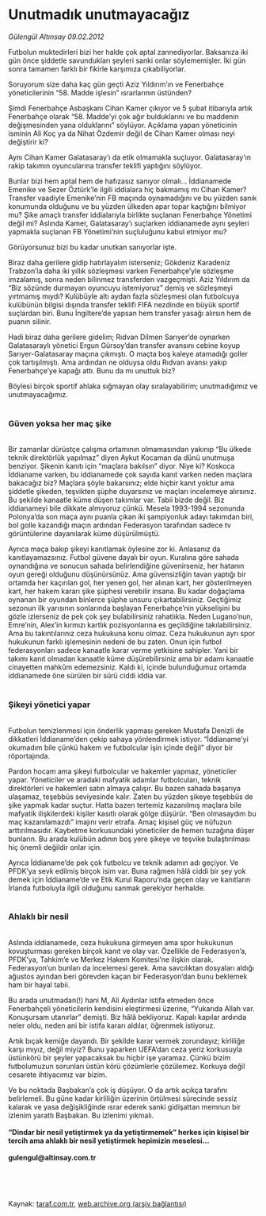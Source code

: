 # Unutmadık unutmayacağız

*Gülengül Altınsay 09.02.2012*

<div class="yazi"><p>Futbolun muktedirleri bizi her halde çok aptal zannediyorlar. Baksanıza iki gün önce şiddetle savundukları şeyleri sanki onlar söylememişler. İki gün sonra tamamen farklı bir fikirle karşımıza çıkabiliyorlar.</p>
<p>Soruyorum size daha kaç gün geçti Aziz Yıldırım’ın ve Fenerbahçe yöneticilerinin “58. Madde işlesin” ısrarlarının üstünden? </p>
<p>Şimdi Fenerbahçe Asbaşkanı Cihan Kamer çıkıyor ve 5 şubat itibarıyla artık Fenerbahçe olarak “58. Madde’yi çok ağır bulduklarını ve bu maddenin değişmesinden yana olduklarını” söylüyor. Açıklama yapan yöneticinin isminin Ali Koç ya da Nihat Özdemir değil de Cihan Kamer olması neyi değiştirir ki? </p>
<p>Aynı Cihan Kamer Galatasaray’ı da etik olmamakla suçluyor. Galatasaray’ın rakip takımın oyuncularına transfer teklifi yaptığını söylüyor. </p>
<p>Bunlar bizi hem aptal hem de hafızasız sanıyor olmalı... İddianamede Emenike ve Sezer Öztürk’le ilgili iddialara hiç bakmamış mı Cihan Kamer? Transfer vaadiyle Emenike’nin FB maçında oynamadığını ve bu yüzden sanık konumunda olduğunu ve bu yüzden ülkeden apar topar kaçtığını bilmiyor mu? Şike amaçlı transfer iddialarıyla birlikte suçlanan Fenerbahçe Yönetimi değil mi? Aslında Kamer, Galatasaray’ı suçlarken iddianamede aynı şeyleri yapmakla suçlanan FB Yönetimi’nin suçluluğunu kabul etmiyor mu?</p>
<p>Görüyorsunuz bizi bu kadar unutkan sanıyorlar işte. </p>
<p>Biraz daha gerilere gidip hatırlayalım isterseniz; Gökdeniz Karadeniz Trabzon’la daha iki yıllık sözleşmesi varken Fenerbahçe’yle sözleşme imzalamış, sonra neden bilinmez transferden vazgeçmişti. Aziz Yıldırım da “Biz sözünde durmayan oyuncuyu istemiyoruz” demiş ve sözleşmeyi yırtmamış mıydı? Kulübüyle altı aydan fazla sözleşmesi olan futbolcuya kulübünün bilgisi dışında transfer teklifi FIFA nezdinde en büyük sportif suçlardan biri. Bunu İngiltere’de yapsan hem transfer yasağı alırsın hem de puanın silinir. </p>
<p>Hadi biraz daha gerilere gidelim; Rıdvan Dilmen Sarıyer’de oynarken Galatasaraylı yönetici Ergun Gürsoy’dan transfer avansını cebine koyup Sarıyer-Galatasaray maçına çıkmıştı. O maçta boş kaleye atamadığı goller çok tartışılmıştı. Ama ardından ne olduysa oldu Rıdvan avansı yakıp Fenerbahçe’ye kapağı attı. Bunu da mı unuttuk biz?</p>
<p>Böylesi birçok sportif ahlaka sığmayan olay sıralayabilirim; unutmadığımız ve unutmayacağımız.<br/><br/></p>
<h3>Güven yoksa her maç şike</h3>
<p><b><br/></b>Bir zamanlar dürüstçe çalışma ortamının olmamasından yakınıp “Bu ülkede teknik direktörlük yapılmaz” diyen Aykut Kocaman da dünü unutmuşa benziyor. Şikenin kanıtı için “maçlara bakılsın” diyor. Niye ki? Koskoca İddianame varken, bu iddianamede çok sayıda kanıt varken neden maçlara bakacağız biz? Maçlara şöyle bakarsınız; elde hiçbir kanıt yoktur ama şiddetle şikeden, teşvikten şüphe duyarsınız ve maçları incelemeye alırsınız. Bu şekilde kanaatle küme düşen takımlar var. Tabii bizde değil. Biz iddianameyi bile dikkate almıyoruz çünkü. Mesela 1993-1994 sezonunda Polonya’da son maça aynı puanla çıkan iki şampiyonluk adayı takımdan biri, bol golle kazandığı maçın ardından Federasyon tarafından sadece tv görüntülerine dayanılarak küme düşürülmüştü. </p>
<p>Ayrıca maça bakıp şikeyi kanıtlamak öylesine zor ki. Anlasanız da kanıtlayamazsınız. Futbol güvene dayalı bir oyun. Kuralına göre sahada oynandığına ve sonucun sahada belirlendiğine güvenirseniz, her hatanın oyun gereği olduğunu düşünürsünüz. Ama güvensizliğin tavan yaptığı bir ortamda her kaçırılan gol, her yenen gol, her alınan kart, her gösterilmeyen kart, her hakem kararı şike şüphesi verebilir insana. Bu kadar doğaçlama oynanan bir oyundan binlerce şüphe unsuru çıkartabilirsiniz. Geçtiğimiz sezonun ilk yarısının sonlarında başlayan Fenerbahçe’nin yükselişini bu gözle izlerseniz de pek çok şey bulabilirsiniz rahatlıkla. Neden Lugano’nun, Emre’nin, Alex’in kırmızı kartlık pozisyonlarına es geçildiğine takılabilirsiniz. Ama bu takıntılarınız ceza hukukuna konu olmaz. Ceza hukukunun ayrı spor hukukunun farklı işlemesinin nedeni de bu zaten. Onun için futbol federasyonları sadece kanaatle karar verme yetkisine sahipler. Yani bir takımı kanıt olmadan kanaatle küme düşürebilirsiniz ama bir adamı kanaatle cinayetten mahkûm edemezsiniz. Kaldı ki, içinde bulunduğumuz ortamda iddianamede öne sürülen bir sürü ciddi iddia var.<br/><br/></p>
<h3>Şikeyi yönetici yapar</h3>
<p><b><br/></b>Futbolun temizlenmesi için önderlik yapması gereken Mustafa Denizli de dikkatleri İddianame’den çekip sahaya yönlendirmek istiyor. “İddianame’yi okumadım bile çünkü hakem ve futbolcular işin içinde değil” diyor bir röportajında. </p>
<p>Pardon hocam ama şikeyi futbolcular ve hakemler yapmaz, yöneticiler yapar. Yöneticiler ve aradaki mafyatik adamlar futbolcuları, teknik direktörleri ve hakemleri satın almaya çalışır. Bu bazen sahada başarıya ulaşamaz, teşebbüs seviyesinde kalır. Zaten bu yüzden şikeye teşebbüs de şike yapmak kadar suçtur. Hatta bazen tertemiz kazanılmış maçlara bile mafyatik ilişkilerdeki kişiler kasıtlı olarak gölge düşürür. “Ben olmasaydım bu maç kazanılamazdı” imajını verir etrafa. Amaç kişisel güç ve nüfuzun arttırılmasıdır. Kaybetme korkusundaki yöneticiler de hemen tuzağına düşer bunların. Bu arada kulübün adının boş yere şikeye ve teşvike bulaştırılması hiç önemli değildir onlar için. </p>
<p>Ayrıca İddianame’de pek çok futbolcu ve teknik adamın adı geçiyor. Ve PFDK’ya sevk edilmiş birçok isim var. Buna rağmen hâlâ ciddi bir şey yok demek için İddianame’de ve Etik Kurul Raporu’nda geçen olay ve kanıtların İrlanda futboluyla ilgili olduğunu sanmak gerekiyor herhalde.<br/><br/></p>
<h3>Ahlaklı bir nesil</h3>
<p><b><br/></b>Aslında iddianamede, ceza hukukuna girmeyen ama spor hukukunun kovuşturması gereken birçok kanıt ve olay var. Özellikle de Federasyon’a, PFDK’ya, Tahkim’e ve Merkez Hakem Komitesi’ne ilişkin olarak. Federasyon’un bunları da incelemesi gerek. Ama savcılıktan dosyaları aldığı ağustos ayından beri görevden kaçan bir Federasyon’dan bunu beklemek ham bir hayal tabii.</p>
<p>Bu arada unutmadan(!) hani M, Ali Aydınlar istifa etmeden önce Fenerbahçeli yöneticilerin kendisini eleştirmesi üzerine, “Yukarıda Allah var. Konuşursam utanırlar” demişti. Biz hâlâ bekliyoruz. Kapalı kapılar ardında neler oldu, neden ani bir istifa kararı aldılar, öğrenmek istiyoruz. </p>
<p>Artık bıçak kemiğe dayandı. Bir şekilde karar vermek zorundayız; kirliliğe karşı mıyız, değil miyiz? Bunu yaparken UEFA’dan ceza yeriz korkusuyla üstünkörü bir şeyler yapacaksak bu hiçbir işe yaramaz. Çünkü bizim futbolumuzun sorunları üstün körü çözümlerle çözülemez. Korkuya değil cesarete ihtiyacımız var bizim.</p>
<p>Ve bu noktada Başbakan’a çok iş düşüyor. O da artık açıkça tarafını belirlemeli. Bu güne kadar kirliliğin üzerinin örtülmesi sürecinde sessiz kalarak ve yasa değişikliğinde ısrar ederek sanki gidişattan memnun bir izlenim yarattı Başbakan. Bu izlenimi yıkmalı.<br/><br/><b>“Dindar bir nesil yetiştirmek ya da yetiştirmemek” herkes için kişisel bir tercih ama ahlaklı bir nesil yetiştirmek hepimizin meselesi...</b><b> <br/><br/></b><b>gulengul@altinsay.com.tr</b></p>
<p><b> </b></p>
<p><b> </b></p>
</div>

Kaynak: [taraf.com.tr](http://www.taraf.com.tr/gulengul-altinsay/makale-unutmadik-unutmayacagiz.htm), [web.archive.org (arşiv bağlantısı)](http://web.archive.org/web/20130624045811/http://www.taraf.com.tr/gulengul-altinsay/makale-unutmadik-unutmayacagiz.htm)

